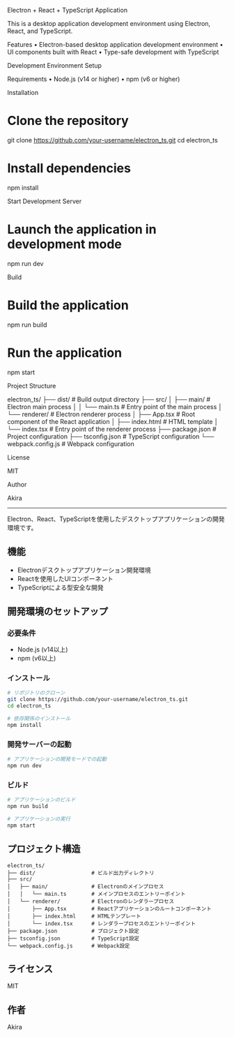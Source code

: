 Electron + React + TypeScript Application

This is a desktop application development environment using Electron, React, and TypeScript.

Features
	•	Electron-based desktop application development environment
	•	UI components built with React
	•	Type-safe development with TypeScript

Development Environment Setup

Requirements
	•	Node.js (v14 or higher)
	•	npm (v6 or higher)

Installation

# Clone the repository
git clone https://github.com/your-username/electron_ts.git
cd electron_ts

# Install dependencies
npm install

Start Development Server

# Launch the application in development mode
npm run dev

Build

# Build the application
npm run build

# Run the application
npm start

Project Structure

electron_ts/
├── dist/                  # Build output directory
├── src/
│   ├── main/              # Electron main process
│   │   └── main.ts        # Entry point of the main process
│   └── renderer/          # Electron renderer process
│       ├── App.tsx        # Root component of the React application
│       ├── index.html     # HTML template
│       └── index.tsx      # Entry point of the renderer process
├── package.json           # Project configuration
├── tsconfig.json          # TypeScript configuration
└── webpack.config.js      # Webpack configuration

License

MIT

Author

Akira

---

Electron、React、TypeScriptを使用したデスクトップアプリケーションの開発環境です。

## 機能

- Electronデスクトップアプリケーション開発環境
- Reactを使用したUIコンポーネント
- TypeScriptによる型安全な開発

## 開発環境のセットアップ

### 必要条件

- Node.js (v14以上)
- npm (v6以上)

### インストール

```bash
# リポジトリのクローン
git clone https://github.com/your-username/electron_ts.git
cd electron_ts

# 依存関係のインストール
npm install
```

### 開発サーバーの起動

```bash
# アプリケーションの開発モードでの起動
npm run dev
```

### ビルド

```bash
# アプリケーションのビルド
npm run build

# アプリケーションの実行
npm start
```

## プロジェクト構造

```
electron_ts/
├── dist/                  # ビルド出力ディレクトリ
├── src/
│   ├── main/              # Electronのメインプロセス
│   │   └── main.ts        # メインプロセスのエントリーポイント
│   └── renderer/          # Electronのレンダラープロセス
│       ├── App.tsx        # Reactアプリケーションのルートコンポーネント
│       ├── index.html     # HTMLテンプレート
│       └── index.tsx      # レンダラープロセスのエントリーポイント
├── package.json           # プロジェクト設定
├── tsconfig.json          # TypeScript設定
└── webpack.config.js      # Webpack設定
```

## ライセンス

MIT

## 作者

Akira